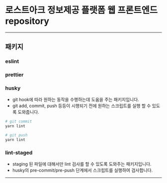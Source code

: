 # 로스트아크 정보제공 플랫폼 웹 프론트엔드 repository

---

## 패키지

### eslint

### prettier

### husky

- git hook에 따라 원하는 동작을 수행하는데 도움을 주는 패키지입니다.
- git add, commit, push 등등이 시행되기 전에 원하는 스크립트를 실행 할 수 있도록 도와줍니다.

```bash
# git commit
yarn lint
```

```bash
# git push
yarn lint
```

### lint-staged

- staging 된 파일에 대해서만 lint 검사를 할 수 있도록 도와주는 패키지입니다.
- husky의 pre-commit/pre-push 단계에서 스크립트를 실행하여 검사합니다.

---
